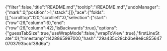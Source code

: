 {"filter":false,"title":"README.md","tooltip":"/README.md","undoManager":{"mark":0,"position":-1,"stack":[]},"ace":{"folds":[],"scrolltop":120,"scrollleft":0,"selection":{"start":{"row":26,"column":6},"end":{"row":26,"column":42},"isBackwards":true},"options":{"guessTabSize":true,"useWrapMode":false,"wrapToView":true},"firstLineState":0},"timestamp":1428865997000,"hash":"29a435c28cb3be8e9c8556470703793bcbf38d6a"}